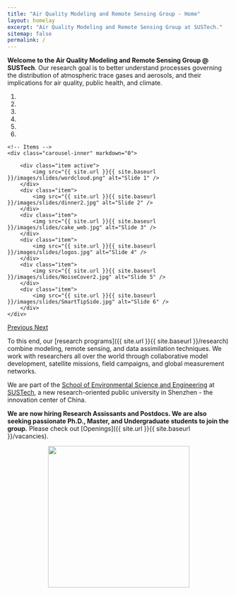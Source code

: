 ```yaml
---
title: "Air Quality Modeling and Remote Sensing Group - Home"
layout: homelay
excerpt: "Air Quality Modeling and Remote Sensing Group at SUSTech."
sitemap: false
permalink: /
---
```


**Welcome to the Air Quality Modeling and Remote Sensing Group @ SUSTech**. 
Our research goal is to better understand processes governing the distribution of atmospheric trace gases and aerosols, and their implications for air quality, public health, and climate.

<div markdown="0" id="carousel" class="carousel slide" data-ride="carousel" data-interval="6000" data-pause="hover" >
    <!-- Menu -->
    <ol class="carousel-indicators">
        <li data-target="#carousel" data-slide-to="0" class="active"></li>
        <li data-target="#carousel" data-slide-to="1"></li>
        <li data-target="#carousel" data-slide-to="2"></li>
        <li data-target="#carousel" data-slide-to="3"></li>
        <li data-target="#carousel" data-slide-to="4"></li>
        <li data-target="#carousel" data-slide-to="5"></li>
    </ol>

    <!-- Items -->
    <div class="carousel-inner" markdown="0">

        <div class="item active">
            <img src="{{ site.url }}{{ site.baseurl }}/images/slides/wordcloud.png" alt="Slide 1" />
        </div>
        <div class="item">
            <img src="{{ site.url }}{{ site.baseurl }}/images/slides/dinner2.jpg" alt="Slide 2" />
        </div>
        <div class="item">
            <img src="{{ site.url }}{{ site.baseurl }}/images/slides/cake_web.jpg" alt="Slide 3" />
        </div>
        <div class="item">
            <img src="{{ site.url }}{{ site.baseurl }}/images/slides/logos.jpg" alt="Slide 4" />
        </div>
        <div class="item">
            <img src="{{ site.url }}{{ site.baseurl }}/images/slides/NoiseCover2.jpg" alt="Slide 5" />
        </div>
        <div class="item">
            <img src="{{ site.url }}{{ site.baseurl }}/images/slides/SmartTipSide.jpg" alt="Slide 6" />
        </div>
    </div>
  <a class="left carousel-control" href="#carousel" role="button" data-slide="prev">
    <span class="glyphicon glyphicon-chevron-left" aria-hidden="true"></span>
    <span class="sr-only">Previous</span>
  </a>
  <a class="right carousel-control" href="#carousel" role="button" data-slide="next">
    <span class="glyphicon glyphicon-chevron-right" aria-hidden="true"></span>
    <span class="sr-only">Next</span>
  </a>
</div>

To this end, our [research programs]({{ site.url }}{{ site.baseurl }}/research) combine modeling, remote sensing, and data assimilation techniques.
We work with researchers all over the world through collaborative model development, satellite missions, field campaigns, and global measurement networks.

We are part of the [School of Environmental Science and Engineering](https://ese.sustc.edu.cn/en/) at [SUSTech](https://www.sustech.edu.cn/en), a new research-oriented public university in Shenzhen - the innovation center of China.

**We are now hiring Research Assissants and Postdocs. 
We are also seeking passionate Ph.D., Master, and Undergraduate students to join the group.**
Please check out [Openings]({{ site.url }}{{ site.baseurl }}/vacancies).

<p style="text-align:center;"><img src="{{ site.url }}{{ site.baseurl }}/images/sustech_logo.png" style="width: 320px">
